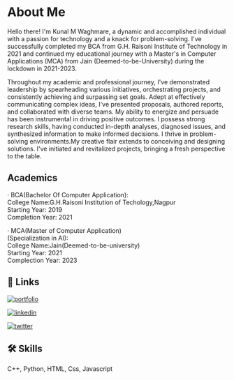 
# About Me 

Hello there! I'm Kunal M Waghmare, a dynamic and accomplished individual with a passion for technology and a knack for problem-solving. I've successfully completed my BCA from G.H. Raisoni Institute of Technology in 2021 and continued my educational journey with a Master's in Computer Applications (MCA) from Jain (Deemed-to-be-University) during the lockdown in 2021-2023.

Throughout my academic and professional journey, I've demonstrated leadership by spearheading various initiatives, orchestrating projects, and consistently achieving and surpassing set goals. Adept at effectively communicating complex ideas, I've presented proposals, authored reports, and collaborated with diverse teams. My ability to energize and persuade has been instrumental in driving positive outcomes. I possess strong research skills, having conducted in-depth analyses, diagnosed issues, and synthesized information to make informed decisions. I thrive in problem-solving environments.My creative flair extends to conceiving and designing solutions. I've initiated and revitalized projects, bringing a fresh perspective to the table.
## Academics 
· BCA(Bachelor Of Computer Application):
<br>
  College Name:G.H.Raisoni Institution of Techology,Nagpur
<br>
  Starting Year: 2019<br>
  Completion Year: 2021

· MCA(Master of Computer Application)<br>
  (Specialization in AI):
<br>
  College Name:Jain(Deemed-to-be-university)
<br>
  Starting Year: 2021<br>
  Complection Year: 2023
## 🔗 Links
[![portfolio](https://img.shields.io/badge/my_portfolio-000?style=for-the-badge&logo=ko-fi&logoColor=white)](https://kunal-1207.github.io/website/)

[![linkedin](https://img.shields.io/badge/linkedin-0A66C2?style=for-the-badge&logo=linkedin&logoColor=white)](https://www.linkedin.com/in/kunal-waghmare-b48b1b226/)

[![twitter](https://img.shields.io/badge/twitter-1DA1F2?style=for-the-badge&logo=twitter&logoColor=white)](https://twitter.com/kunalwagh1207)


## 🛠 Skills
C++, Python, HTML, Css, Javascript 


